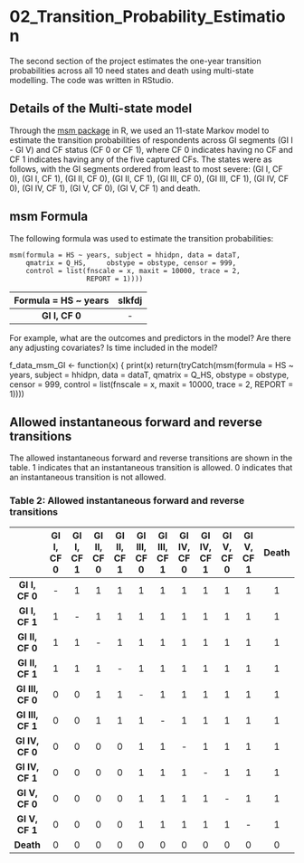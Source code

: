 # 02_Transition_Probability_Estimation
The second section of the project estimates the one-year transition probabilities across all 10 need states and death using multi-state modelling. The code was written in RStudio.

## Details of the Multi-state model

Through the [msm package](https://pages.github.com/) in R, we used an 11-state Markov model to estimate the transition probabilities of respondents across GI segments (GI I - GI V) and CF status (CF 0 or CF 1), where CF 0 indicates having no CF and CF 1 indicates having any of the five captured CFs. The states were as follows, with the GI segments ordered from least to most severe: (GI I, CF 0), (GI I, CF 1), (GI II, CF 0), (GI II, CF 1), (GI III, CF 0), (GI III, CF 1), (GI IV, CF 0), (GI IV, CF 1), (GI V, CF 0), (GI V, CF 1) and death.

## msm Formula

The following formula was used to estimate the transition probabilities:

```
msm(formula = HS ~ years, subject = hhidpn, data = dataT, 
    qmatrix = Q_HS,     obstype = obstype, censor = 999, 
    control = list(fnscale = x, maxit = 10000, trace = 2,
                   REPORT = 1))))
```


| **Formula = HS ~ years** | slkfdj |  
| :---: | :---: |  
| **GI I, CF 0**  | - |  

For example, what are the outcomes and predictors in the model? Are there any adjusting covariates? Is time included in the model?

f_data_msm_GI <- function(x) {
  print(x)
  return(tryCatch(msm(formula = HS ~ years, subject = hhidpn, data = dataT, 
                      qmatrix = Q_HS,     obstype = obstype, censor = 999, 
                      control = list(fnscale = x, maxit = 10000, trace = 2, 
                                     REPORT = 1))))

## Allowed instantaneous forward and reverse transitions

The allowed instantaneous forward and reverse transitions are shown in the table. 1 indicates that an instantaneous transition is allowed. 0 indicates that an instantaneous transition is not allowed.

### Table 2: Allowed instantaneous forward and reverse transitions

|       | **GI I, CF 0** | **GI I, CF 1** | **GI II, CF 0** | **GI II, CF 1** | **GI III, CF 0** | **GI III, CF 1** | **GI IV, CF 0** | **GI IV, CF 1**  | **GI V, CF 0** | **GI V, CF 1** | **Death** | 
| :---: | :---: | :---: | :---: | :---: | :---: | :---: | :---: | :---: | :---: | :---: | :---: | 
| **GI I, CF 0**  | - | 1 | 1 | 1 | 1 | 1 | 1 | 1 | 1 | 1 | 1 | 
| **GI I, CF 1**  | 1 | - | 1 | 1 | 1 | 1 | 1 | 1 | 1 | 1 | 1 |
| **GI II, CF 0** | 1 | 1 | - | 1 | 1 | 1 | 1 | 1 | 1 | 1 | 1 |
| **GI II, CF 1** | 1 | 1 | 1 | - | 1 | 1 | 1 | 1 | 1 | 1 | 1 |
|**GI III, CF 0** | 0 | 0 | 1 | 1 | - | 1 | 1 | 1 | 1 | 1 | 1 |
|**GI III, CF 1** | 0 | 0 | 1 | 1 | 1 | - | 1 | 1 | 1 | 1 | 1 |
| **GI IV, CF 0** | 0 | 0 | 0 | 0 | 1 | 1 | - | 1 | 1 | 1 | 1 |
| **GI IV, CF 1** | 0 | 0 | 0 | 0 | 1 | 1 | 1 | - | 1 | 1 | 1 |
| **GI V, CF 0**  | 0 | 0 | 0 | 0 | 1 | 1 | 1 | 1 | - | 1 | 1 |
| **GI V, CF 1**  | 0 | 0 | 0 | 0 | 1 | 1 | 1 | 1 | 1 | - | 1 |
| **Death**       | 0 | 0 | 0 | 0 | 0 | 0 | 0 | 0 | 0 | 0 | 0 |




